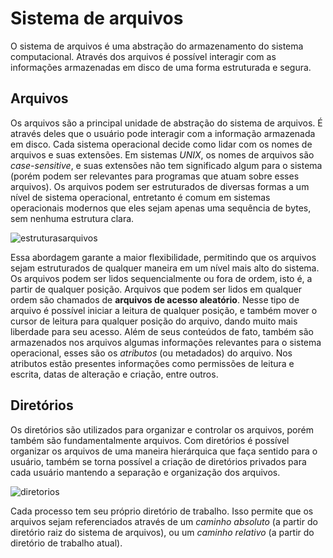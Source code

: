 # Sistema de arquivos
O sistema de arquivos é uma abstração do armazenamento do sistema computacional. Através dos arquivos é possível interagir com as informações armazenadas em disco de uma forma estruturada e segura.

## Arquivos
Os arquivos são a principal unidade de abstração do sistema de arquivos. É através deles que o usuário pode interagir com a informação armazenada em disco. Cada sistema operacional decide como lidar com os nomes de arquivos e suas extensões. Em sistemas *UNIX*, os nomes de arquivos são *case-sensitive*, e suas extensões não tem significado algum para o sistema (porém podem ser relevantes para programas que atuam sobre esses arquivos).
Os arquivos podem ser estruturados de diversas formas a um nível de sistema operacional, entretanto é comum em sistemas operacionais modernos que eles sejam apenas uma sequência de bytes, sem nenhuma estrutura clara.

![estruturasarquivos](estruturasarquivos.png)

Essa abordagem garante a maior flexibilidade, permitindo que os arquivos sejam estruturados de qualquer maneira em um nível mais alto do sistema.
Os arquivos podem ser lidos sequencialmente ou fora de ordem, isto é, a partir de qualquer posição. Arquivos que podem ser lidos em qualquer ordem são chamados de **arquivos de acesso aleatório**. Nesse tipo de arquivo é possível iniciar a leitura de qualquer posição, e também mover o cursor de leitura para qualquer posição do arquivo, dando muito mais liberdade para seu acesso.
Além de seus conteúdos de fato, também são armazenados nos arquivos algumas informações relevantes para o sistema operacional, esses são os *atributos* (ou metadados) do arquivo. Nos atributos estão presentes informações como permissões de leitura e escrita, datas de alteração e criação, entre outros.

## Diretórios
Os diretórios são utilizados para organizar e controlar os arquivos, porém também são fundamentalmente arquivos. Com diretórios é possível organizar os arquivos de uma maneira hierárquica que faça sentido para o usuário, também se torna possível a criação de diretórios privados para cada usuário mantendo a separação e organização dos arquivos.

![diretorios](sistemadiretorios.png)

Cada processo tem seu próprio diretório de trabalho. Isso permite que os arquivos sejam referenciados através de um *caminho absoluto* (a partir do diretório raiz do sistema de arquivos), ou um *caminho relativo* (a partir do diretório de trabalho atual).
